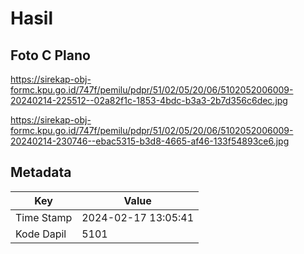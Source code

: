 # Hasil

## Foto C Plano

https://sirekap-obj-formc.kpu.go.id/747f/pemilu/pdpr/51/02/05/20/06/5102052006009-20240214-225512--02a82f1c-1853-4bdc-b3a3-2b7d356c6dec.jpg

https://sirekap-obj-formc.kpu.go.id/747f/pemilu/pdpr/51/02/05/20/06/5102052006009-20240214-230746--ebac5315-b3d8-4665-af46-133f54893ce6.jpg


## Metadata

| Key        | Value               |
| ---------- | ------------------- |
| Time Stamp | 2024-02-17 13:05:41 |
| Kode Dapil | 5101                |



